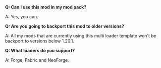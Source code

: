 **Q: Can I use this mod in my mod pack?**

A: Yes, you can.

**Q: Are you going to backport this mod to older versions?**

A: All my mods that are currently using this multi loader template won't be backport to versions below 1.20.1.

**Q: What loaders do you support?**

A: Forge, Fabric and NeoForge.